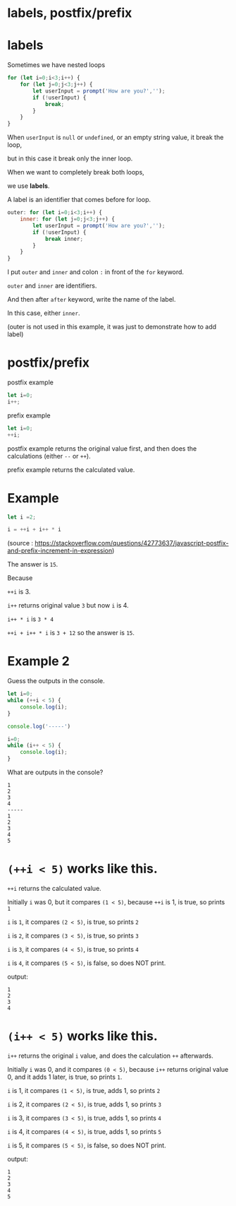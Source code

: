 # labels, postfix/prefix

# labels

Sometimes we have nested loops

```js
for (let i=0;i<3;i++) {
    for (let j=0;j<3;j++) {
        let userInput = prompt('How are you?','');
        if (!userInput) {
            break;
        }
    }
}
```

When `userInput` is `null` or `undefined`, or an empty string value, it break the loop,

but in this case it break only the inner loop.

When we want to completely break both loops,

we use <strong>labels</strong>.

A label is an identifier that comes before for loop.

```js
outer: for (let i=0;i<3;i++) {
    inner: for (let j=0;j<3;j++) {
        let userInput = prompt('How are you?','');
        if (!userInput) {
            break inner;
        }
    }
}
```

I put `outer` and `inner` and colon `:` in front of the `for` keyword.

`outer` and `inner` are identifiers.

And then after `after` keyword, write the name of the label. 

In this case, either `inner`.

(outer is not used in this example, it was just to demonstrate how to add label)


# postfix/prefix

postfix example 

```js
let i=0;
i++;
```

prefix example

```js
let i=0;
++i;
```

postfix example returns the original value first, and then does the calculations (either `--` or `++`).

prefix example returns the calculated value.

# Example

```js
let i =2;

i = ++i + i++ * i
```

(source : https://stackoverflow.com/questions/42773637/javascript-postfix-and-prefix-increment-in-expression)

The answer is `15`. 

Because 

`++i` is 3.

`i++` returns original value `3` but now `i` is 4.

`i++ * i` is `3 * 4`

`++i + i++ * i` is `3 + 12` so the answer is `15`.


# Example 2

Guess the outputs in the console.

```js
let i=0;
while (++i < 5) {
    console.log(i);
}

console.log('-----')

i=0;
while (i++ < 5) {
    console.log(i);
}
```

What are outputs in the console?

```
1
2
3
4
-----
1
2
3
4
5
```

# `(++i < 5)` works like this.

`++i` returns the calculated value.

Initially `i` was 0, but it compares `(1 < 5)`, because `++i` is 1, is true, so prints `1`

`i` is `1`, it compares `(2 < 5)`, is true, so prints `2`

`i` is `2`, it compares `(3 < 5)`, is true, so prints `3`

`i` is `3`, it compares `(4 < 5)`, is true, so prints `4`

`i` is `4`, it compares `(5 < 5)`, is false, so does NOT print. 

output:

```
1
2
3
4
```

# `(i++ < 5)` works like this.

`i++` returns the original `i` value, and does the calculation `++` afterwards.

Initially `i` was 0, and it compares `(0 < 5)`, because `i++` returns original value 0, and it adds 1 later, is true, so prints `1`.

`i` is 1, it compares `(1 < 5)`, is true, adds 1, so prints `2`

`i` is 2, it compares `(2 < 5)`, is true, adds 1, so prints `3`

`i` is 3, it compares `(3 < 5)`, is true, adds 1, so prints `4`

`i` is 4, it compares `(4 < 5)`, is true, adds 1, so prints `5`

`i` is 5, it compares `(5 < 5)`, is false, so does NOT print.

output:

```
1
2
3
4
5
```
